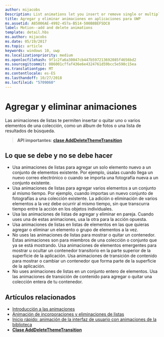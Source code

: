 ```yaml
---
author: mijacobs
Description: List animations let you insert or remove single or multiple items from a collection, such as a photo album or a list of search results.
title: Agregar y eliminar animaciones en aplicaciones para UWP
ms.assetid: A85006AE-4992-457a-B514-500B8BEF5DC8
label: Motion--add and delete animations
template: detail.hbs
ms.author: mijacobs
ms.date: 05/19/2017
ms.topic: article
keywords: windows 10, uwp
ms.localizationpriority: medium
ms.openlocfilehash: 9f1c2fa6a30047cb447b597213692085f4656bd2
ms.sourcegitcommit: 086001cffaf436e6e4324761d59bcc5e598c15ea
ms.translationtype: MT
ms.contentlocale: es-ES
ms.lasthandoff: 10/27/2018
ms.locfileid: "5709060"
---
```

# <a name="add-and-delete-animations"></a>Agregar y eliminar animaciones



Las animaciones de listas te permiten insertar o quitar uno o varios elementos de una colección, como un álbum de fotos o una lista de resultados de búsqueda.

> **API importantes**: [**clase AddDeleteThemeTransition**](https://msdn.microsoft.com/library/windows/apps/br243048)


## <a name="dos-and-donts"></a>Lo que se debe y no se debe hacer


-   Usa animaciones de listas para agregar un solo elemento nuevo a un conjunto de elementos existente. Por ejemplo, úsalas cuando llega un nuevo correo electrónico o cuando se importa una fotografía nueva a un conjunto existente.
-   Usa animaciones de listas para agregar varios elementos a un conjunto al mismo tiempo. Por ejemplo, cuando importas un nuevo conjunto de fotografías a una colección existente. La adición o eliminación de varios elementos a la vez debe ocurrir al mismo tiempo, sin que transcurra tiempo entre la acción en los objetos individuales.
-   Usa las animaciones de listas de agregar y eliminar en pareja. Cuando uses una de estas animaciones, usa la otra para la acción opuesta.
-   Usa animaciones de listas en listas de elementos en las que quieras agregar o eliminar un elemento o grupo de elementos a la vez.
-   No uses las animaciones de listas para mostrar o quitar un contenedor. Estas animaciones son para miembros de una colección o conjunto que ya se está mostrando. Usa animaciones de elementos emergentes para mostrar u ocultar un contenedor transitorio en la parte superior de la superficie de la aplicación. Usa animaciones de transición de contenido para mostrar o cambiar un contenedor que forma parte de la superficie de la aplicación.
-   No uses animaciones de listas en un conjunto entero de elementos. Usa las animaciones de transición de contenido para agregar o quitar una colección entera de tu contenedor.



## <a name="related-articles"></a>Artículos relacionados

* [Introducción a las animaciones](https://msdn.microsoft.com/library/windows/apps/mt187350)
* [Animación de incorporaciones y eliminaciones de listas](https://msdn.microsoft.com/library/windows/apps/xaml/jj649430)
* [Inicio rápido: animación de la interfaz de usuario con animaciones de la biblioteca](https://msdn.microsoft.com/library/windows/apps/xaml/hh452703)
* [**Clase AddDeleteThemeTransition**](https://msdn.microsoft.com/library/windows/apps/br243048)

 

 




